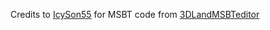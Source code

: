 Credits to [IcySon55](https://github.com/IcySon55) for MSBT code from [3DLandMSBTeditor](https://github.com/IcySon55/3DLandMSBTeditor)